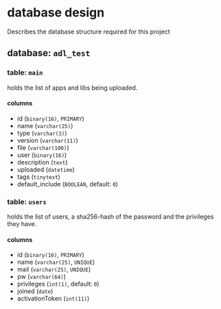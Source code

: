 # database design
Describes the database structure required for this project

## database: `adl_test`

### table: `main`
holds the list of apps and libs being uploaded.

#### columns
* id (`binary(16)`, `PRIMARY`)
* name (`varchar(25)`)
* type (`varchar(3)`)
* version (`varchar(11)`)
* file (`varchar(100)`)
* user (`binary(16)`)
* description (`text`)
* uploaded (`datetime`)
* tags (`tinytext`)
* default_include (`BOOLEAN`, default: `0`)

### table: `users`
holds the list of users, a sha256-hash of the password and the privileges they have.

#### columns
* id (`binary(16)`, `PRIMARY`)
* name (`varchar(25)`, `UNIQUE`)
* mail (`varchar(25)`, `UNIQUE`)
* pw (`varchar(64)`)
* privileges (`int(1)`, default: `0`)
* joined (`date`)
* activationToken (`int(11)`)
